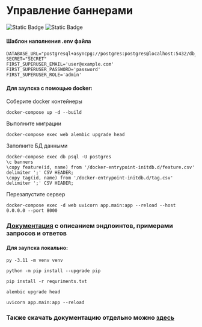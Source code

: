 # Управление баннерами
![Static Badge](https://img.shields.io/badge/python-3.11-black?style=plastic&logo=python&labelColor=black&color=blue) ![Static Badge](https://img.shields.io/badge/fastapi-black?style=plastic&logo=fastapi&labelColor=black&color=blue)

#### Шаблон наполнения .env файла
```
DATABASE_URL="postgresql+asyncpg://postgres:postgres@localhost:5432/db_name"
SECRET="SECRET"
FIRST_SUPERUSER_EMAIL='user@example.com'
FIRST_SUPERUSER_PASSWORD='password'
FIRST_SUPERUSER_ROLE='admin'
```

#### Для заупска с помощью docker:
Соберите docker контейнеры
```
docker-compose up -d --build
```
Выполните миграции
```
docker-compose exec web alembic upgrade head
```
Заполните БД данными
```
docker-compose exec db psql -U postgres
\c banners
\copy feature(id, name) from '/docker-entrypoint-initdb.d/feature.csv' delimiter ';' CSV HEADER;
\copy tag(id, name) from '/docker-entrypoint-initdb.d/tag.csv' delimiter ';' CSV HEADER;
```
Перезапустите сервер
```
docker-compose exec -d web uvicorn app.main:app --reload --host 0.0.0.0 --port 8000
```
### [Документация](http://localhost:8004/docs) с описанием эндпоинтов, примерами запросов и ответов

#### Для заупска локально:
```
py -3.11 -m venv venv
```
```
python -m pip install --upgrade pip
```
```
pip install -r requriments.txt
```
```
alembic upgrade head
```
```
uvicorn app.main:app --reload
```

### Также скачать документацию отдельно можно [здесь](https://disk.yandex.ru/d/toJ0oTJhmJcwgg)